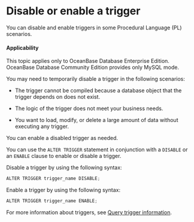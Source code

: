 Disable or enable a trigger
=============================

You can disable and enable triggers in some Procedural Language (PL) scenarios.

<main id="notice" >
    <h4>Applicability</h4>
    <p>This topic applies only to OceanBase Database Enterprise Edition. OceanBase Database Community Edition provides only MySQL mode. </p>
  </main>

You may need to temporarily disable a trigger in the following scenarios:

* The trigger cannot be compiled because a database object that the trigger depends on does not exist.



* The logic of the trigger does not meet your business needs.



* You want to load, modify, or delete a large amount of data without executing any trigger.






You can enable a disabled trigger as needed.

You can use the `ALTER TRIGGER` statement in conjunction with a `DISABLE` or an `ENABLE` clause to enable or disable a trigger.

Disable a trigger by using the following syntax:

```javascript
ALTER TRIGGER trigger_name DISABLE;
```



Enable a trigger by using the following syntax:

```javascript
ALTER TRIGGER trigger_name ENABLE;
```



For more information about triggers, see [Query trigger information](5.view-trigger-information-oracle.md).

